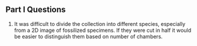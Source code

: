 ## Part I Questions

1. It was difficult to divide the collection into different species, especially from a 2D image of fossilized specimens. If they were cut in half it would be easier to distinguish them based on number of chambers. 
